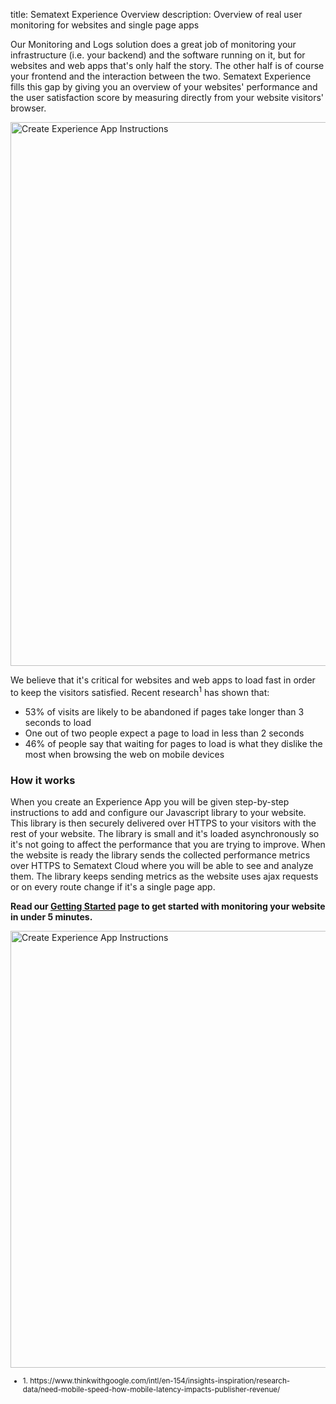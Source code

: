 title: Sematext Experience Overview
description: Overview of real user monitoring for websites and single page apps

Our Monitoring and Logs solution does a great job of monitoring your infrastructure (i.e. your backend) and the software running on it, but for websites and web apps that's only half the story. The other half is of course your frontend and the interaction between the two. Sematext Experience fills this gap by giving you an overview of your websites' performance and the user satisfaction score by measuring directly from your website visitors' browser.

<img
  class="content-modal-image"
  alt="Create Experience App Instructions"
  src="../../images/experience/screen0.png"
  title="Create Experience App Instructions"
  width=770
  height=870
/>

We believe that it's critical for websites and web apps to load fast in order to keep the visitors satisfied. Recent research<sup>1</sup> has shown that:

 * 53% of visits are likely to be abandoned if pages take longer than 3 seconds to load
 * One out of two people expect a page to load in less than 2 seconds
 * 46% of people say that waiting for pages to load is what they dislike the most when browsing the web on mobile devices

### How it works

When you create an Experience App you will be given step-by-step instructions to add and configure our Javascript library to your website. This library is then securely delivered over HTTPS to your visitors with the rest of your website. The library is small and it's loaded asynchronously so it's not going to affect the performance that you are trying to improve. When the website is ready the library sends the collected performance metrics over HTTPS to Sematext Cloud where you will be able to see and analyze them. The library keeps sending metrics as the website uses ajax requests or on every route change if it's a single page app.

**Read our [Getting Started](./getting-started) page to get started with monitoring your website in under 5 minutes.**

<img
  class="content-modal-image"
  alt="Create Experience App Instructions"
  src="../../images/experience/screen1.png"
  title="Create Experience App Instructions"
  width=778
  height=699
/>


<small>
  <ul>
    <li>1. https://www.thinkwithgoogle.com/intl/en-154/insights-inspiration/research-data/need-mobile-speed-how-mobile-latency-impacts-publisher-revenue/</li>
  </ul>
</small>
